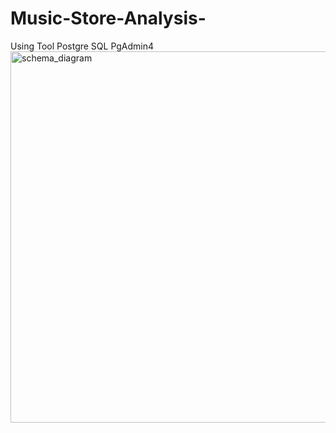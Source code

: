 # Music-Store-Analysis-
Using Tool
Postgre SQL
PgAdmin4
<img width="594" alt="schema_diagram" src="https://github.com/user-attachments/assets/2eba925c-42f6-47b7-a336-87e184595fab" />
